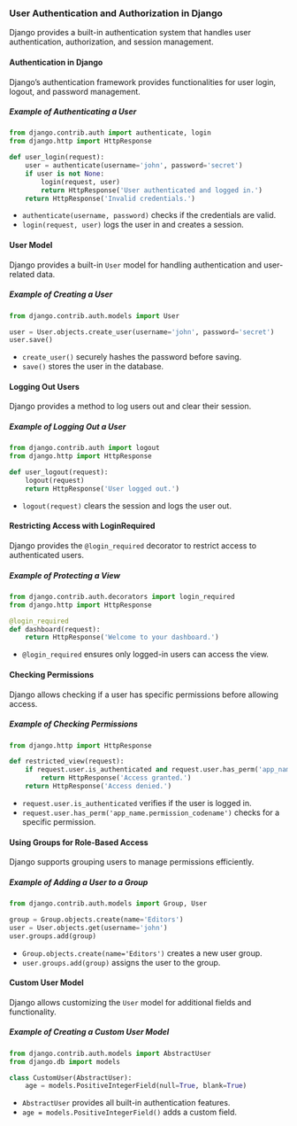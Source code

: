### User Authentication and Authorization in Django  

Django provides a built-in authentication system that handles user authentication, authorization, and session management.  

#### Authentication in Django  

Django’s authentication framework provides functionalities for user login, logout, and password management.  

##### Example of Authenticating a User  

```python
from django.contrib.auth import authenticate, login
from django.http import HttpResponse

def user_login(request):
    user = authenticate(username='john', password='secret')
    if user is not None:
        login(request, user)
        return HttpResponse('User authenticated and logged in.')
    return HttpResponse('Invalid credentials.')
```

- `authenticate(username, password)` checks if the credentials are valid.  
- `login(request, user)` logs the user in and creates a session.  

#### User Model  

Django provides a built-in `User` model for handling authentication and user-related data.  

##### Example of Creating a User  

```python
from django.contrib.auth.models import User

user = User.objects.create_user(username='john', password='secret')
user.save()
```

- `create_user()` securely hashes the password before saving.  
- `save()` stores the user in the database.  

#### Logging Out Users  

Django provides a method to log users out and clear their session.  

##### Example of Logging Out a User  

```python
from django.contrib.auth import logout
from django.http import HttpResponse

def user_logout(request):
    logout(request)
    return HttpResponse('User logged out.')
```

- `logout(request)` clears the session and logs the user out.  

#### Restricting Access with LoginRequired  

Django provides the `@login_required` decorator to restrict access to authenticated users.  

##### Example of Protecting a View  

```python
from django.contrib.auth.decorators import login_required
from django.http import HttpResponse

@login_required
def dashboard(request):
    return HttpResponse('Welcome to your dashboard.')
```

- `@login_required` ensures only logged-in users can access the view.  

#### Checking Permissions  

Django allows checking if a user has specific permissions before allowing access.  

##### Example of Checking Permissions  

```python
from django.http import HttpResponse

def restricted_view(request):
    if request.user.is_authenticated and request.user.has_perm('app_name.permission_codename'):
        return HttpResponse('Access granted.')
    return HttpResponse('Access denied.')
```

- `request.user.is_authenticated` verifies if the user is logged in.  
- `request.user.has_perm('app_name.permission_codename')` checks for a specific permission.  

#### Using Groups for Role-Based Access  

Django supports grouping users to manage permissions efficiently.  

##### Example of Adding a User to a Group  

```python
from django.contrib.auth.models import Group, User

group = Group.objects.create(name='Editors')
user = User.objects.get(username='john')
user.groups.add(group)
```

- `Group.objects.create(name='Editors')` creates a new user group.  
- `user.groups.add(group)` assigns the user to the group.  

#### Custom User Model  

Django allows customizing the `User` model for additional fields and functionality.  

##### Example of Creating a Custom User Model  

```python
from django.contrib.auth.models import AbstractUser
from django.db import models

class CustomUser(AbstractUser):
    age = models.PositiveIntegerField(null=True, blank=True)
```

- `AbstractUser` provides all built-in authentication features.  
- `age = models.PositiveIntegerField()` adds a custom field.  
